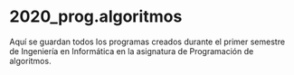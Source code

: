 # 2020_prog.algoritmos
Aquí se guardan todos los programas creados durante el primer semestre de Ingeniería en Informática en la asignatura de Programación de algoritmos.
